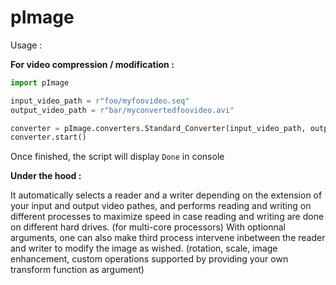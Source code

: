 # pImage
 
Usage : 

**For video compression / modification :**

``` python
import pImage

input_video_path = r"foo/myfoovideo.seq"
output_video_path = r"bar/myconvertedfoovideo.avi"

converter = pImage.converters.Standard_Converter(input_video_path, output_video_path, optionnal_key_value_arguments)
converter.start()
```

Once finished, the script will display `Done` in console

**Under the hood :**

It automatically selects a reader and a writer depending on the extension of your input and output video pathes, and performs reading and writing on different processes to maximize speed in case reading and writing are done on different hard drives. (for multi-core processors)
With optionnal arguments, one can also make third process intervene inbetween the reader and writer to modify the image as wished. (rotation, scale, image enhancement, custom operations supported by providing your own transform function as argument)
